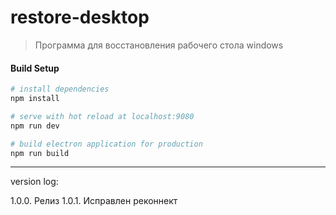 # restore-desktop

> Программа для восстановления рабочего стола windows 

#### Build Setup

``` bash
# install dependencies
npm install

# serve with hot reload at localhost:9080
npm run dev

# build electron application for production
npm run build


```

---
version log:

1.0.0. Релиз
1.0.1. Исправлен реконнект